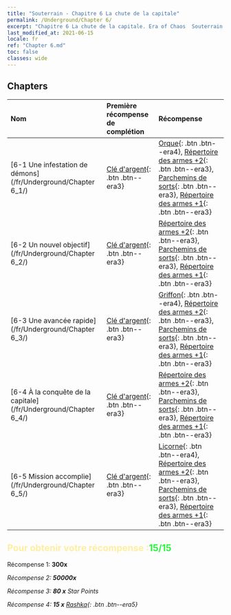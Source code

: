 ```yaml
---
title: "Souterrain - Chapitre 6 La chute de la capitale"
permalink: /Underground/Chapter 6/
excerpt: "Chapitre 6 La chute de la capitale. Era of Chaos  Souterrain - Chapitre 6. La chute de la capitale"
last_modified_at: 2021-06-15
locale: fr
ref: "Chapter 6.md"
toc: false
classes: wide
---
```


## Chapters

  | Nom |  Première récompense de complétion | Récompense |
  |:------------|:------------|:------------| 
  | [6-1 Une infestation de démons](/fr/Underground/Chapter 6_1/) | [Clé d'argent](/ItemsFR/con_693/){: .btn .btn--era3} | [Orque](/ItemsFR/unt_219/){: .btn .btn--era4}, [Répertoire des armes +2](/ItemsFR/mat_32/){: .btn .btn--era3}, [Parchemins de sorts](/ItemsFR/con_694/){: .btn .btn--era3}, [Répertoire des armes +1](/ItemsFR/mat_25/){: .btn .btn--era3} |
  | [6-2 Un nouvel objectif](/fr/Underground/Chapter 6_2/) | [Clé d'argent](/ItemsFR/con_693/){: .btn .btn--era3} | [Répertoire des armes +2](/ItemsFR/mat_32/){: .btn .btn--era3}, [Parchemins de sorts](/ItemsFR/con_694/){: .btn .btn--era3}, [Répertoire des armes +1](/ItemsFR/mat_25/){: .btn .btn--era3} |
  | [6-3 Une avancée rapide](/fr/Underground/Chapter 6_3/) | [Clé d'argent](/ItemsFR/con_693/){: .btn .btn--era3} | [Griffon](/ItemsFR/unt_192/){: .btn .btn--era4}, [Répertoire des armes +2](/ItemsFR/mat_32/){: .btn .btn--era3}, [Parchemins de sorts](/ItemsFR/con_694/){: .btn .btn--era3}, [Répertoire des armes +1](/ItemsFR/mat_25/){: .btn .btn--era3} |
  | [6-4 À la conquête de la capitale](/fr/Underground/Chapter 6_4/) | [Clé d'argent](/ItemsFR/con_693/){: .btn .btn--era3} | [Répertoire des armes +2](/ItemsFR/mat_32/){: .btn .btn--era3}, [Parchemins de sorts](/ItemsFR/con_694/){: .btn .btn--era3}, [Répertoire des armes +1](/ItemsFR/mat_25/){: .btn .btn--era3} |
  | [6-5 Mission accomplie](/fr/Underground/Chapter 6_5/) | [Clé d'argent](/ItemsFR/con_693/){: .btn .btn--era3} | [Licorne](/ItemsFR/unt_204/){: .btn .btn--era4}, [Répertoire des armes +2](/ItemsFR/mat_32/){: .btn .btn--era3}, [Parchemins de sorts](/ItemsFR/con_694/){: .btn .btn--era3}, [Répertoire des armes +1](/ItemsFR/mat_25/){: .btn .btn--era3} |


## <span style="color: #ffeea0">Pour obtenir votre récompense :</span><span style="color: #27f73a">15/15</span>

 Récompense 1:  **300x** <i class="fas fa-gem"/>

 Récompense 2:  **50000x** <i class="fas fa-coins"/>

 Récompense 3: **80 x** Star Points

 Récompense 4: **15 x** [Rashka](/ItemsFR/her_384/){: .btn .btn--era5}

